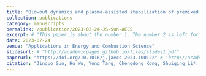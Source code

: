 ```yaml
---
title: "Blowout dynamics and plasma-assisted stabilization of premixed swirl flames under fuel pulsations"
collection: publications
category: manuscripts
permalink: /publication/2023-02-24-JS-Sun-AECS
excerpt: # "This paper is about the number 1. The number 2 is left for future work."
date: 2023-02-24
venue: "Applications in Energy and Combustion Science"
slidesurl: # "http://academicpages.github.io/files/slides1.pdf"
paperurl: "https://doi.org/10.1016/j.jaecs.2023.100122" # 'http://academicpages.github.io/files/paper1.pdf'
citation: "Jinguo Sun, Hu Wu, Yong Tang, Chengdong Kong, Shuiqing Li*. Blowout Dynamics and Plasma-Assisted Stabilization of Premixed Swirl Flames under Fuel Pulsations. <i>Application in Energy and Combustion Science</i>, 14 (2023): 100122." #"Your Name, You. (2009). &quot;Paper Title Number 1.&quot; <i>Journal 1</i>. 1(1)."
---
```


<!-- The contents above will be part of a list of publications, if the user clicks the link for the publication than the contents of section will be rendered as a full page, allowing you to provide more information about the paper for the reader. When publications are displayed as a single page, the contents of the above "citation" field will automatically be included below this section in a smaller font.
 -->
